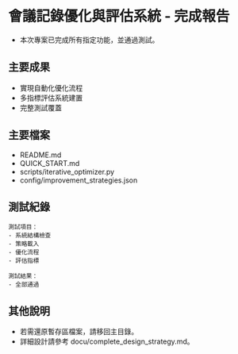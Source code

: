 # 會議記錄優化與評估系統 - 完成報告

- 本次專案已完成所有指定功能，並通過測試。

## 主要成果

- 實現自動化優化流程
- 多指標評估系統建置
- 完整測試覆蓋

## 主要檔案

- README.md
- QUICK_START.md
- scripts/iterative_optimizer.py
- config/improvement_strategies.json

## 測試紀錄

```text
測試項目：
- 系統結構檢查
- 策略載入
- 優化流程
- 評估指標

測試結果：
- 全部通過
```

## 其他說明

- 若需還原暫存區檔案，請移回主目錄。
- 詳細設計請參考 docu/complete_design_strategy.md。
